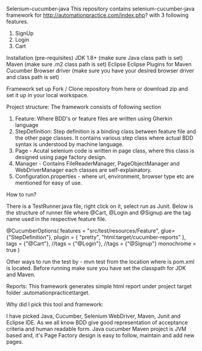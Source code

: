Selenium-cucumber-java
This repository contains selenium-cucumber-java framework for http://automationpractice.com/index.php? with 3 following features. 
1. SignUp
2. Login
3. Cart

Installation (pre-requisites)
JDK 1.8+ (make sure Java class path is set)
Maven (make sure .m2 class path is set)
Eclipse
Eclipse Plugins for
Maven
Cucumber
Browser driver (make sure you have your desired browser driver and class path is set)

Framework set up
Fork / Clone repository from here or download zip and set it up in your local workspace.

Project structure:
The framework consists of following section
1. Feature: Where BDD's or feature files are written using Gherkin language
2. StepDefinition: Step definition is a binding class between feature file and the other page classes. It contains various step class where actual BDD syntax is understood by machine language.
3. Page - Acutal selenium code is written in page class, where this class is designed using page factory design.
4. Manager - Contains FileReaderManager, PageObjectManager and WebDriverManager each classes are self-explainatory.
5. Configuration.properties - where url, environment, browser type etc are mentioned for easy of use.

How to run?

There is a TestRunner.java file, right click on it, select run as Junit. Below is the structure of runner file where @Cart, @Login and @Signup are the tag name used in the respective feature file. 

@CucumberOptions(
		features = "src/test/resources/Feature",
				glue= {"StepDefinition"},
				plugin = { "pretty", "html:target/cucumber-reports" },
				tags = {"@Cart"},
				//tags = {"@Login"},
				//tags = {"@Signup"}
				monochrome = true
		)
		
Other ways to run the test by -  mvn test from the location where is pom.xml is located. Before running make sure you have set the classpath for JDK and Maven.

Reports: This framework generates simple html report under project target folder :automationpractice\target.

Why did I pick this tool and framework:

I have picked Java, Cucumber, Selenium WebDriver, Maven, Junit and Eclipse IDE.
As we all know BDD give good representation of acceptance criteria and human readable form.
Java cucumber Maven project is JVM based and, it's Page Factory design is easy to follow, maintain and add new pages.